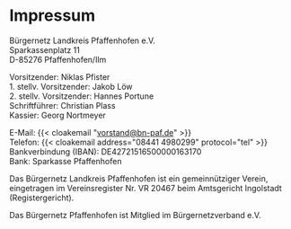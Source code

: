 # Impressum

Bürgernetz Landkreis Pfaffenhofen e.V.  
Sparkassenplatz 11  
D-85276 Pfaffenhofen/Ilm

Vorsitzender: Niklas Pfister  
1\. stellv. Vorsitzender: Jakob Löw  
2\. stellv. Vorsitzender: Hannes Portune  
Schriftführer: Christian Plass  
Kassier: Georg Nortmeyer

E-Mail: {{< cloakemail "vorstand@bn-paf.de" >}}  
Telefon: {{< cloakemail address="08441 4980299" protocol="tel" >}}  
Bankverbindung (IBAN): DE42721516500000163170  
Bank: Sparkasse Pfaffenhofen

Das Bürgernetz Landkreis Pfaffenhofen ist ein gemeinnütziger Verein, eingetragen im Vereinsregister Nr. VR 20467 
beim Amtsgericht Ingolstadt (Registergericht).

Das Bürgernetz Pfaffenhofen ist Mitglied im Bürgernetzverband e.V.
